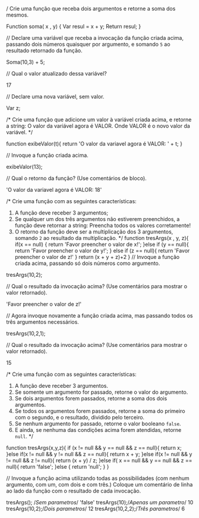/ Crie uma função que receba dois argumentos e retorne a soma dos mesmos.

Function soma( x , y) {
Var resul = x + y;
Return resul;
}

// Declare uma variável que receba a invocação da função criada acima, passando dois números quaisquer por argumento, e somando `5` ao resultado retornado da função.

Soma(10,3) + 5;

// Qual o valor atualizado dessa variável?

17

// Declare uma nova variável, sem valor.

Var z;

/*
Crie uma função que adicione um valor à variável criada acima, e retorne a string:
    O valor da variável agora é VALOR.
Onde VALOR é o novo valor da variável.
*/

function exibeValor(t){
return 'O valor da variavel agora é VALOR: ' + t;
}

// Invoque a função criada acima.

exibeValor(13);

// Qual o retorno da função? (Use comentários de bloco).

'O valor da variavel agora é VALOR: 18'

/*
Crie uma função com as seguintes características:
1. A função deve receber 3 argumentos;
2. Se qualquer um dos três argumentos não estiverem preenchidos, a função deve retornar a string:
    Preencha todos os valores corretamente!
3. O retorno da função deve ser a multiplicação dos 3 argumentos, somando `2` ao resultado da multiplicação.
*/
function tresArgs(x , y, z){
 	if(x == null) {
		return 'Favor preencher o valor de x!';
		}else if (y == null){
			return 'Favor preencher o valor de y!';
		} else if (z == null){
			return 'Favor preencher o valor de z!'
	}
	return (x + y + z)+2
}
// Invoque a função criada acima, passando só dois números como argumento.

tresArgs(10,2);

// Qual o resultado da invocação acima? (Use comentários para mostrar o valor retornado).

'Favor preencher o valor de z!'


// Agora invoque novamente a função criada acima, mas passando todos os três argumentos necessários.

tresArgs(10,2,1);

// Qual o resultado da invocação acima? (Use comentários para mostrar o valor retornado).

15

/*
Crie uma função com as seguintes características:
1. A função deve receber 3 argumentos.
2. Se somente um argumento for passado, retorne o valor do argumento.
3. Se dois argumentos forem passados, retorne a soma dos dois argumentos.
4. Se todos os argumentos forem passados, retorne a soma do primeiro com o segundo, e o resultado, dividido pelo terceiro.
5. Se nenhum argumento for passado, retorne o valor booleano `false`.
6. E ainda, se nenhuma das condições acima forem atendidas, retorne `null`.
*/

function tresArgs(x,y,z){
 if (x != null && y == null && z == null){
 return x;
 }else if(x != null && y != null && z == null){
 return x + y;
 }else if(x != null && y != null && z != null){
 return (x + y) / z;
 }else if( x == null && y == null && z == null){
 return 'false';
 }else {
 return 'null';
 }
 }

// Invoque a função acima utilizando todas as possibilidades (com nenhum argumento, com um, com dois e com três.) Coloque um comentário de linha ao lado da função com o resultado de cada invocação.

 tresArgs(); /*Sem parametros*/
'false'
 tresArgs(10);/*Apenas um parametro*/
10
tresArgs(10,2);/*Dois parametros*/
12
tresArgs(10,2,2);/*Três parametros*/
6
